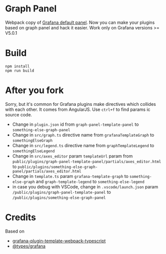 # Graph Panel

Webpack copy of [Grafana default panel](http://docs.grafana.org/features/panels/graph/). 
Now you can make your plugins based on graph panel and hack it easier.
Work only on Grafana versions >= V5.0.1

# Build

```
npm install
npm run build
```

# After you fork

Sorry, but it's common for Grafana plugins make directives which collides with each other. It comes from AngularJS.
Use `ctrl+f` to find params ic source code.

* Change in `plugin.json` id from `graph-panel-template-panel` to `something-else-graph-panel`
* Change in `src/graph.ts` directive name from `grafanaTemplateGraph` to `somethingElseGraph`
* Change in `src/legend.ts` directive name from `graphTemplateLegend` to `somethingElseLegend`
* Change in `src/axes_editor` param `templateUrl` param from `public/plugins/graph-panel-template-panel/partials/axes_editor.html` to `public/plugins/something-else-graph-panel/partials/axes_editor.html`
* Change in `template.ts` param `grafana-template-graph` to `something-else-graph` and `graph-template-legend` to `something-else-legend`
* in case you debug with VSCode, change in `.vscode/launch.json` param `/public/plugins/graph-panel-template-panel` to `/public/plugins/something-else-graph-panel`

# Credits

Based on 

* [grafana-plugin-template-webpack-typescript](https://github.com/CorpGlory/grafana-plugin-template-webpack-typescript) 
* [@types/grafana](https://github.com/CorpGlory/types-grafana)
